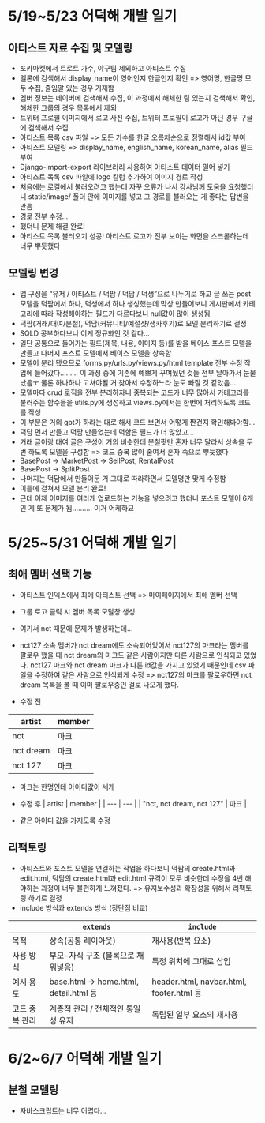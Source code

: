 # 5/19~5/23 어덕해 개발 일기
## 아티스트 자료 수집 및 모델링
- 포카마켓에서 트로트 가수, 야구팀 제외하고 아티스트 수집
- 멜론에 검색해서 display_name이 영어인지 한글인지 확인 => 영어명, 한글명 모두 수집, 줄임말 있는 경우 기재함
- 멤버 정보는 네이버에 검색해서 수집, 이 과정에서 해체한 팀 있는지 검색해서 확인, 해체한 그룹의 경우 목록에서 제외
- 트위터 프로필 이미지에서 로고 사진 수집, 트위터 프로필이 로고가 아닌 경우 구글에 검색해서 수집
- 아티스트 목록 csv 파일 => 모든 가수를 한글 오름차순으로 정렬해서 id값 부여
- 아티스트 모델링 => display_name, english_name, korean_name, alias 필드 부여
- Django-import-export 라이브러리 사용하여 아티스트 데이터 밀어 넣기
- 아티스트 목록 csv 파일에 logo 칼럼 추가하여 이미지 경로 작성
- 처음에는 로컬에서 불러오려고 했는데 자꾸 오류가 나서 강사님께 도움을 요청했더니 static/image/ 폴더 안에 이미지를 넣고 그 경로를 불러오는 게 좋다는 답변을 받음
- 경로 전부 수정...
- 했더니 문제 해결 완료!
- 아티스트 목록 불러오기 성공! 아티스트 로고가 전부 보이는 화면을 스크롤하는데 너무 뿌듯했다

## 모델링 변경
- 앱 구성을 “유저 / 아티스트 / 덕팜 / 덕담 / 덕생”으로 나누기로 하고 글 쓰는 post 모델을 덕팜에서 하나, 덕생에서 하나 생성했는데 막상 만들어보니 게시판에서 카테고리에 따라 작성해야하는 필드가 다르다보니 null값이 많이 생성됨
- 덕팜(거래/대여/분철), 덕담(커뮤니티/예절샷/생카후기)로 모델 분리하기로 결정
- SQLD 공부하다보니 이게 정규화인 것 같다...
- 일단 공통으로 들어가는 필드(제목, 내용, 이미지 등)를 받을 베이스 포스트 모델을 만들고 나머지 포스트 모델에서 베이스 모델을 상속함
- 모델이 분리 됐으므로 forms.py/urls.py/views.py/html template 전부 수정 작업에 들어갔다......... 이 과정 중에 기존에 예쁘게 꾸며뒀던 것들 전부 날아가서 눈물 났음ㅜ 물론 하나하나 고쳐야될 거 찾아서 수정하느라 눈도 빠질 것 같았음....
- 모델마다 crud 로직을 전부 분리하자니 중복되는 코드가 너무 많아서 카테고리를 불러주는 함수들을 utils.py에 생성하고 views.py에서는 한번에 처리하도록 코드를 작성
- 이 부분은 거의 gpt가 하라는 대로 해서 코드 보면서 어떻게 짠건지 확인해봐야함...
- 덕담 먼저 만들고 덕팜 만들었는데 덕함은 필드가 더 많았고...
- 거래 글이랑 대여 글은 구성이 거의 비슷한데 분철팟만 혼자 너무 달라서 상속을 두번 하도록 모델을 구성함 => 코드 중복 많이 줄여서 혼자 속으로 뿌듯했다
- BasePost -> MarketPost -> SellPost, RentalPost
- BasePost -> SplitPost
- 나머지는 덕담에서 만들어둔 거 그대로 따라하면서 모델명만 맞게 수정함
- 이틀에 걸쳐서 모델 분리 완료!
- 근데 이제 이미지를 여러개 업로드하는 기능을 넣으려고 했더니 포스트 모델이 6개인 게 또 문제가 됨.......... 이거 어케하묘

# 5/25~5/31 어덕해 개발 일기
## 최애 멤버 선택 기능
- 아티스트 인덱스에서 최애 아티스트 선택 => 마이페이지에서 최애 멤버 선택
- 그룹 로고 클릭 시 멤버 목록 모달창 생성
- 여기서 nct 때문에 문제가 발생하는데...
- nct127 소속 멤버가 nct dream에도 소속되어있어서 nct127의 마크라는 멤버를 팔로우 했을 때 nct dream의 마크도 같은 사람이지만 다른 사람으로 인식되고 있었다. nct127 마크와 nct dream 마크가 다른 id값을 가지고 있었기 때문인데 csv 파일을 수정하여 같은 사람으로 인식되게 수정 => nct127의 마크를 팔로우하면 nct dream 목록을 볼 때 이미 팔로우중인 걸로 나오게 했다.

- 수정 전

| artist | member |
| --- | --- |
| nct | 마크 |
| nct dream | 마크 |
| nct 127 | 마크 |
- 마크는 한명인데 아이디값이 세개

- 수정 후
| artist | member |
| --- | --- |
| "nct, nct dream, nct 127" | 마크 |
- 같은 아이디 값을 가지도록 수정

## 리팩토링
- 아티스트와 포스트 모델을 연결하는 작업을 하다보니 덕팜의 create.html과 edit.html, 덕담의 create.html과 edit.html 규격이 모두 비슷한데 수정을 4번 해야하는 과정이 너무 불편하게 느껴졌다. => 유지보수성과 확장성을 위해서 리팩토링 하기로 결정
- include 방식과 extends 방식 (장단점 비교)

|  | `extends` | `include` |
| --- | --- | --- |
| 목적 | 상속(공통 레이아웃) | 재사용(반복 요소) |
| 사용 방식 | 부모-자식 구조 (블록으로 채워넣음) | 특정 위치에 그대로 삽입 |
| 예시 용도 | base.html → home.html, detail.html 등 | header.html, navbar.html, footer.html 등 |
| 코드 중복 관리 | 계층적 관리 / 전체적인 통일성 유지 | 독립된 일부 요소의 재사용 |

# 6/2~6/7 어덕해 개발 일기
## 분철 모델링
- 자바스크립트는 너무 어렵다...